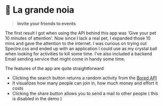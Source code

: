 # 🐙 La grande noia

> **Invite your friends to events**

The first result I got when using the API behind this app was 'Give your pet 10 minutes of attention'. Now since I lack a real pet, I expanded those 10 mins and gave the attention to the internet. I was curious on trying out Spectre.css and ended up with an application I could use as my crystal ball when looking for activities to kill some time. I've also included a backend Email sending service that might come in handy some time.

The features of the app are quite straightforward

- Clicking the search button returns a random activity from the [Bored API](https://www.boredapi.com/)
- It visualizes how many people can join in, how much money and effort it costs
- Clicking the share button allows you to send a mail to other people ( this is disabled in the demo )

